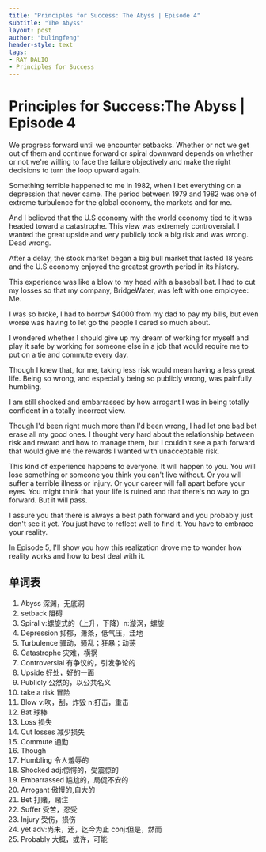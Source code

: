 ```yaml
---
title: "Principles for Success: The Abyss | Episode 4"
subtitle: "The Abyss"
layout: post
author: "bulingfeng"
header-style: text
tags:
- RAY DALIO
- Principles for Success
---
```


# Principles for Success:The Abyss | Episode 4

We progress forward until we encounter setbacks. Whether or not we get out of them and continue forward or spiral downward depends on whether or not we're willing to face the failure objectively and make the right decisions to turn the loop upward again.

Something terrible happened to me in 1982, when I bet everything on a depression that never came. The period between 1979 and 1982 was one of extreme turbulence for the global economy, the markets and for me.

And I believed that the U.S economy with the world economy tied to it was headed toward a catastrophe. This view was extremely controversial. I wanted the great upside and very publicly took a big risk and was wrong. Dead wrong.

After a delay, the stock market began a big bull market that lasted 18 years and the U.S economy enjoyed the greatest growth period in its history.

This experience was like a blow to my head with a baseball bat. I had to cut my losses so that my company, BridgeWater, was left with one employee: Me.

I was so broke, I had to borrow $4000 from my dad to pay my bills, but even worse was having to let go the people I cared so much about.

I wondered whether I should give up my dream of working for myself and play it safe by working for someone else in a job that would require me to put on a tie and commute every day.

Though I knew that, for me, taking less risk would mean having a less great life. Being so wrong, and especially being so publicly wrong, was painfully humbling.

I am still shocked and embarrassed by how arrogant I was in being totally confident in a totally incorrect view. 

Though I'd been right much more than I'd been wrong, I had let one bad bet erase all my good ones. I thought very hard about the relationship between risk and reward and how to manage them, but I couldn't see a path forward that would give me the rewards I wanted with unacceptable risk.

This kind of experience happens to everyone. It will happen to you. You will lose something or someone you think you can't live without. Or you will suffer a terrible illness or injury. Or your career will fall apart before your eyes. You might think that your life is ruined and that there's no way to go forward. But it will pass.

I assure you that there is always a best path forward and you probably just don't see it yet. You just have to reflect well to find it. You have to embrace your reality.

In Episode 5, I'll show you how this realization drove me to wonder how reality works and how to best deal with it.





## 单词表

1. Abyss 深渊，无底洞
2. setback 阻碍
3. Spiral v:螺旋式的（上升，下降）n:漩涡，螺旋
4. Depression 抑郁，萧条，低气压，洼地
5. Turbulence 骚动，骚乱；狂暴；动荡
6. Catastrophe 灾难，横祸
7. Controversial 有争议的，引发争论的
8. Upside 好处，好的一面
9. Publicly 公然的，以公共名义
10. take a risk 冒险
11. Blow v:吹，刮，炸毁 n:打击，重击
12. Bat 球棒
13. Loss 损失
14. Cut losses 减少损失
15. Commute 通勤
16. Though
17. Humbling 令人羞辱的
18. Shocked adj:惊愕的，受震惊的
19. Embarrassed 尴尬的，局促不安的
20. Arrogant 傲慢的,自大的
21. Bet 打赌，赌注
22. Suffer 受苦，忍受
23. Injury 受伤，损伤
24. yet adv:尚未，还，迄今为止 conj:但是，然而
25. Probably 大概，或许，可能